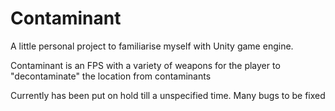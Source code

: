 # Contaminant

A little personal project to familiarise myself with Unity game engine. 

Contaminant is an FPS with a variety of weapons for the player to "decontaminate" the location from contaminants

Currently has been put on hold till a unspecified time. Many bugs to be fixed
